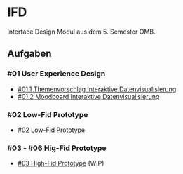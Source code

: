 # IFD

Interface Design Modul aus dem 5. Semester OMB.

## Aufgaben

### #01 User Experience Design

- [#01.1 Themenvorschlag Interaktive Datenvisualisierung](./Aufgaben/01-User_Experience_Design/Themenvorschlag.pdf)
- [#01.2 Moodboard Interaktive Datenvisualisierung](./Aufgaben/01-User_Experience_Design/Moodboard.pdf)

### #02 Low-Fid Prototype

- [#02 Low-Fid Prototype](./Aufgaben/02%20-%20Prototyping/low-fid-prototype.png)

### #03 - #06 Hig-Fid Prototype

- [#03 High-Fid Prototype](https://react-file-explore-ifd.netlify.app) (WIP)
